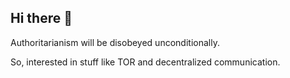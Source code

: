## Hi there 👋

Authoritarianism will be disobeyed unconditionally.

So, interested in stuff like TOR and decentralized communication.
